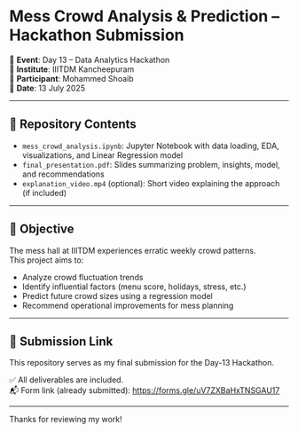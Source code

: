 # Mess Crowd Analysis & Prediction – Hackathon Submission

📅 **Event**: Day 13 – Data Analytics Hackathon  
🏫 **Institute**: IIITDM Kancheepuram  
👤 **Participant**: Mohammed Shoaib  
📆 **Date**: 13 July 2025

---

## 📁 Repository Contents

- `mess_crowd_analysis.ipynb`: Jupyter Notebook with data loading, EDA, visualizations, and Linear Regression model
- `final_presentation.pdf`: Slides summarizing problem, insights, model, and recommendations
- `explanation_video.mp4` (optional): Short video explaining the approach (if included)

---

## 🎯 Objective

The mess hall at IIITDM experiences erratic weekly crowd patterns.  
This project aims to:
- Analyze crowd fluctuation trends
- Identify influential factors (menu score, holidays, stress, etc.)
- Predict future crowd sizes using a regression model
- Recommend operational improvements for mess planning

---

## 🔗 Submission Link

This repository serves as my final submission for the Day-13 Hackathon.

✅ All deliverables are included.  
📬 Form link (already submitted): https://forms.gle/uV7ZXBaHxTNSGAU17

---

Thanks for reviewing my work!
